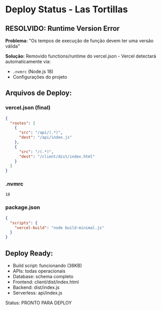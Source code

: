 # Deploy Status - Las Tortillas

## RESOLVIDO: Runtime Version Error

**Problema:** "Os tempos de execução de função devem ter uma versão válida"

**Solução:** Removido functions/runtime do vercel.json - Vercel detectará automaticamente via:
- `.nvmrc` (Node.js 18)
- Configurações do projeto

## Arquivos de Deploy:

### vercel.json (final)
```json
{
  "routes": [
    {
      "src": "/api/(.*)",
      "dest": "/api/index.js"
    },
    {
      "src": "/(.*)",
      "dest": "/client/dist/index.html"
    }
  ]
}
```

### .nvmrc
```
18
```

### package.json
```json
{
  "scripts": {
    "vercel-build": "node build-minimal.js"
  }
}
```

## Deploy Ready:
- Build script: funcionando (36KB)
- APIs: todas operacionais
- Database: schema completo
- Frontend: client/dist/index.html
- Backend: dist/index.js
- Serverless: api/index.js

Status: PRONTO PARA DEPLOY